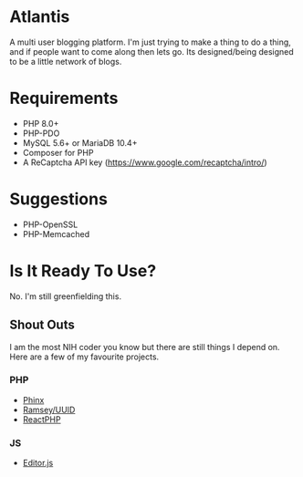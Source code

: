 # Atlantis

A multi user blogging platform. I'm just trying to make a thing to do a thing, and if people want to come along then lets go. Its designed/being designed to be a little network of blogs.

# Requirements

* PHP 8.0+
* PHP-PDO
* MySQL 5.6+ or MariaDB 10.4+
* Composer for PHP
* A ReCaptcha API key (https://www.google.com/recaptcha/intro/)

# Suggestions

* PHP-OpenSSL
* PHP-Memcached

# Is It Ready To Use?

No. I'm still greenfielding this.

## Shout Outs

I am the most NIH coder you know but there are still things I depend on. Here are a few of my favourite projects.

### PHP

* [Phinx](https://github.com/cakephp/phinx)
* [Ramsey/UUID](https://github.com/ramsey/uuid)
* [ReactPHP](https://github.com/reactphp)

### JS

* [Editor.js](https://editorjs.io/)


